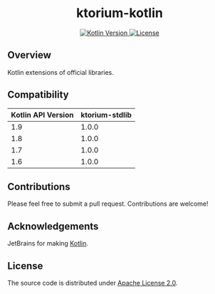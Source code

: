<h1 style="text-align: center;">ktorium-kotlin</h1>

<p style="text-align: center;">
    <a href="https://kotlinlang.org">
        <img alt="Kotlin Version" src="https://img.shields.io/badge/kotlin-1.9.22-blue.svg?logo=kotlin">
    </a>
    <a href="https://github.com/ktorium/ktorium-kotlin/blob/main/LICENSE">
        <img alt="License" src="https://img.shields.io/github/license/ktorium/ktorium-kotlin" />
    </a>
</p>

## Overview

Kotlin extensions of official libraries.

## Compatibility

<table>
    <thead>
        <tr>
            <th><strong>Kotlin API Version</strong></th>
            <th><strong>ktorium-stdlib</strong></th>
        </tr>
    </thead>
    <tbody>
        <tr>
            <td>1.9</td>
            <td>1.0.0</td>
        </tr>
        <tr>
            <td>1.8</td>
            <td>1.0.0</td>
        </tr>
        <tr>
            <td>1.7</td>
            <td>1.0.0</td>
        </tr>
        <tr>
            <td>1.6</td>
            <td>1.0.0</td>
        </tr>
    </tbody>
</table>

## Contributions

Please feel free to submit a pull request. Contributions are welcome!

## Acknowledgements

JetBrains for making [Kotlin](https://kotlinlang.org).

## License

The source code is distributed under [Apache License 2.0](LICENSE).
